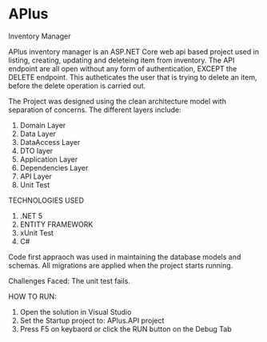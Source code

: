 # APlus
Inventory Manager

APlus inventory manager is an ASP.NET Core web api based project used in listing, creating, updating and deleteing item from inventory.
The API endpoint are all open without any form of authentication, EXCEPT the DELETE endpoint. This autheticates the user that is trying to delete an item, before the delete operation is carried out.

The Project was designed using the clean architecture model with separation of concerns. The different layers include:
1. Domain Layer
2. Data Layer
3. DataAccess Layer
4. DTO layer
5. Application Layer
6. Dependencies Layer
7. API Layer
8. Unit Test

TECHNOLOGIES USED
1. .NET 5
2. ENTITY FRAMEWORK
3. xUnit Test
4. C#

Code first appraoch was used in maintaining the database models and schemas. All migrations are applied when the project starts running.

Challenges Faced:
The unit test fails.

HOW TO RUN:
1. Open the solution in Visual Studio
2. Set the Startup project to: APlus.API project
3. Press F5 on keybaord or click the RUN button on the Debug Tab
